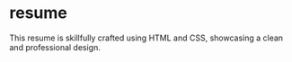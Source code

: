 # resume
This resume is skillfully crafted using HTML and CSS, showcasing a clean and professional design.
